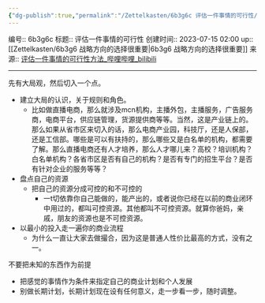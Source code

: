 ```yaml
---
{"dg-publish":true,"permalink":"/Zettelkasten/6b3g6c 评估一件事情的可行性/","dgPassFrontmatter":true}
---
```


编号:: 6b3g6c
标题:: 评估一件事情的可行性
创建时间:: 2023-07-15 02:00
up:: [[Zettelkasten/6b3g6 战略方向的选择很重要\|6b3g6 战略方向的选择很重要]]
来源:: [评估一件事情的可行性方法_哔哩哔哩_bilibili](https://www.bilibili.com/video/BV1CL41187o5/?spm_id_from=333.788&vd_source=bcf798ace50733030b9c7e1fb6a3a349)

---
先有大局观，然后切入一个点。
- 建立大局的认识，关于规则和角色。
	- 比如做直播电商，那么就涉及mcn机构，主播外包，主播服务，广告服务商，电商平台，供应链管理，货源提供商等等。当然，这是产业链上的。那么如果从省市区来切入的话，那么电商产业园，科技厅，还是人保部，还是工信部。哪些是可以有扶持的，那么哪些又是白名单的机构，都需要了解。那么直播电商还有人才培养，那么人才哪儿来？高校？培训机构？白名单机构？各省市区是否有自己的机构？是否有专门的招生平台？是否有针对企业的服务等等？
- 盘点自己的资源
	- 把自己的资源分成可控的和不可控的
		- 一t切依靠你自己能做的，能产出的，或者说你已经在以前的商业闭环中用过的，都叫可控资源。其他都叫不可控资源。就算你爸妈，亲戚，朋友的资源也是不可控资源。
- 以最小的投入走一遍你的商业流程
	- 为什么一直让大家去做撮合，因为这是普通人性价比最高的方式，没有之一。

不要把未知的东西作为前提
- 把感觉的事情作为条件来指定自己的商业计划和个人发展
- 别做长期计划，长期计划现在设有任何意义，走一步看一步，随时调整。

